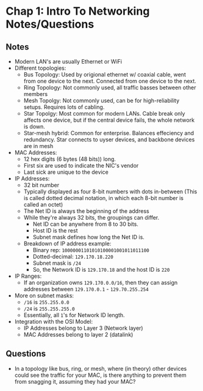 # Chap 1: Intro To Networking Notes/Questions

## Notes

* Modern LAN's are usually Ethernet or WiFi
* Different topologies:
  * Bus Topology: Used by origional ethernet w/ coaxial cable, went from one device to the next. Connected from one device to the next.
  * Ring Topology: Not commonly used, all traffic basses between other members
  * Mesh Topolgy: Not commonly used, can be for high-reliability setups. Requires lots of cabling.
  * Star Topolgy: Most common for modern LANs. Cable break only affects one device, but if the central device fails, the whole network is down.
  * Star-mesh hybrid: Common for enterprise. Balances effeciency and redundancy. Star connects to uyser devices, and backbone devices are in mesh
* MAC Addresses:
  * 12 hex digits (6 bytes (48 bits)) long.
  * First six are used to indicate the NIC's vendor
  * Last sick are unique to the device
* IP Addresses:
  * 32 bit number
  * Typically displayed as four 8-bit numbers with dots in-between (This is called dotted decimal notation, in which each 8-bit number is called an octet)
  * The Net ID is always the beginning of the address
  * While they're always 32 bits, the groupings can differ.
    * Net ID can be anywhere from 8 to 30 bits.
    * Host ID is the rest
    * Subnet mask defines how long the Net ID is.
  * Breakdown of IP address example:
    * Binary rep: `10000001101010100001001011011100`
    * Dotted-decimal: `129.170.18.220`
    * Subnet mask is `/24`
    * So, the Network ID is `129.170.18` and the host ID is `220`
* IP Ranges:
  * If an organization owns `129.170.0.0/16`, then they can assign addresses between `129.170.0.1` - `129.70.255.254`
* More on subnet masks:
  * `/16` is `255.255.0.0`
  * `/24` is `255.255.255.0`
  * Essentially, all `1`'s for Network ID length.
* Integration with the OSI Model:
  * IP Addresses belong to Layer 3 (Network layer)
  * MAC Addresses belong to layer 2 (datalink)

## Questions

* In a topology like bus, ring, or mesh, where (in theory) other devices could see the traffic for your MAC, is there anything to prevent them from snagging it, assuming they had your MAC?

